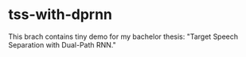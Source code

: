 # tss-with-dprnn

This brach contains tiny demo for my bachelor thesis: "Target Speech Separation with Dual-Path RNN."
